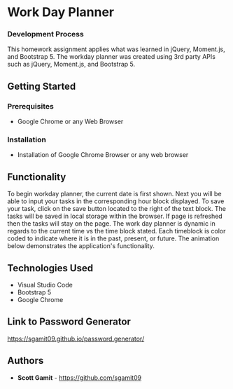 # Work Day Planner

### Development Process
This homework assignment applies what was learned in jQuery, Moment.js, and Bootstrap 5. The workday planner was created using 3rd party APIs such as jQuery, Moment.js, and Bootstrap 5.

## Getting Started

### Prerequisites

* Google Chrome or any Web Browser

### Installation

* Installation of Google Chrome Browser or any web browser

## Functionality

To begin workday planner, the current date is first shown. Next you will be able to input your tasks in the corresponding hour block displayed. To save your task, click on the save button located to the right of the text block. The tasks will be saved in local storage within the browser. If page is refreshed then the tasks will stay on the page. The work day planner is dynamic in regards to the current time vs the time block stated. Each timeblock is color coded to indicate where it is in the past, present, or future. The animation below demonstrates the application's functionality.





## Technologies Used

* Visual Studio Code
* Bootstrap 5
* Google Chrome

## Link to Password Generator

 https://sgamit09.github.io/password.generator/
 
## Authors

* **Scott Gamit** - https://github.com/sgamit09
